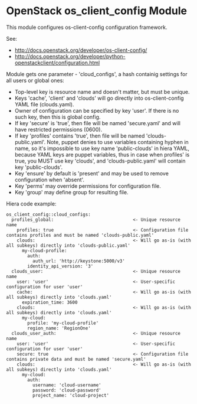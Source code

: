 # OpenStack os_client_config Module

This module configures os-client-config configuration framework.

See:
  * http://docs.openstack.org/developer/os-client-config/
  * http://docs.openstack.org/developer/python-openstackclient/configuration.html

Module gets one parameter - 'cloud_configs', a hash containig settings for all users or global ones:

  * Top-level key is resource name and doesn't matter, but must be unique.
  * Keys 'cache', 'client' and 'clouds' will go directly into os-client-config YAML file (clouds.yaml).
  * Owner of configuration can be specified by key 'user'. If there is no such key, then this is global config.
  * If key 'secure' is 'true', then file will be named 'secure.yaml' and will have restricted permissions (0600).
  * If key 'profiles' contains 'true', then file will be named 'clouds-public.yaml'. Note, puppet denies to use
    variables containing hyphen in name, so it's impossible to use key name 'public-clouds' in hiera YAML, because
    YAML keys are puppet variables, thus in case when profiles' is true, you MUST use key 'clouds',
    and 'clouds-public.yaml' will contain key 'public-clouds'.
  * Key 'ensure' by default is 'present' and may be used to remove configuration when 'absent'.
  * Key 'perms' may override permissions for configuration file.
  * Key 'group' may define group for resulting file.

Hiera code example:

    os_client_config::cloud_configs:
      profiles_global:                              <- Unique resource name
        profiles: true                              <- Configuration file contains profiles and must be named 'clouds-public.yaml'
        clouds:                                     <- Will go as-is (with all subkeys) directly into 'clouds-public.yaml'
          my-cloud-profile:
            auth:
              auth_url: 'http://keystone:5000/v3'
            identity_api_version: '3'
      clouds_user:                                  <- Unique resource name
        user: 'user'                                <- User-specific configuration for user 'user'
        cache:                                      <- Will go as-is (with all subkeys) directly into 'clouds.yaml'
          expiration_time: 3600
        clouds:                                     <- Will go as-is (with all subkeys) directly into 'clouds.yaml'
          my-cloud:
            profile: 'my-cloud-profile'
            region_name: 'RegionOne'
      clouds_user_auth:                             <- Unique resource name
        user: 'user'                                <- User-specific configuration for user 'user'
        secure: true                                <- Configuration file contains private data and must be named 'secure.yaml'
        clouds:                                     <- Will go as-is (with all subkeys) directly into 'clouds.yaml'
          my-cloud:
            auth:
              username: 'cloud-username'
              password: 'cloud-password'
              project_name: 'cloud-project'
